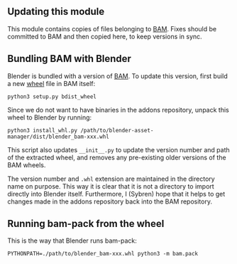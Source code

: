 Updating this module
--------------------

This module contains copies of files belonging to
[BAM](https://pypi.python.org/pypi/blender-bam/). Fixes should be
committed to BAM and then copied here, to keep versions in sync.


Bundling BAM with Blender
-------------------------

Blender is bundled with a version of [BAM](https://pypi.python.org/pypi/blender-bam/).
To update this version, first build a new [wheel](http://pythonwheels.com/) file in
BAM itself:

    python3 setup.py bdist_wheel

Since we do not want to have binaries in the addons repository, unpack this wheel to Blender
by running:

    python3 install_whl.py /path/to/blender-asset-manager/dist/blender_bam-xxx.whl

This script also updates `__init__.py` to update the version number and path of the extracted
wheel, and removes any pre-existing older versions of the BAM wheels.

The version number and `.whl` extension are maintained in the directory name on purpose.
This way it is clear that it is not a directory to import directly into Blender itself.
Furthermore, I (Sybren) hope that it helps to get changes made in the addons repository
back into the BAM repository.


Running bam-pack from the wheel
-------------------------------

This is the way that Blender runs bam-pack:

    PYTHONPATH=./path/to/blender_bam-xxx.whl python3 -m bam.pack
